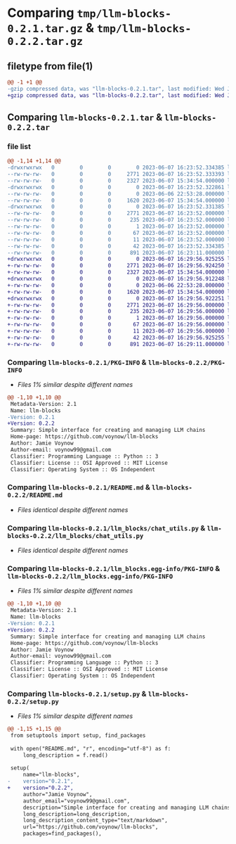 # Comparing `tmp/llm-blocks-0.2.1.tar.gz` & `tmp/llm-blocks-0.2.2.tar.gz`

## filetype from file(1)

```diff
@@ -1 +1 @@
-gzip compressed data, was "llm-blocks-0.2.1.tar", last modified: Wed Jun  7 16:23:52 2023, max compression
+gzip compressed data, was "llm-blocks-0.2.2.tar", last modified: Wed Jun  7 16:29:56 2023, max compression
```

## Comparing `llm-blocks-0.2.1.tar` & `llm-blocks-0.2.2.tar`

### file list

```diff
@@ -1,14 +1,14 @@
-drwxrwxrwx   0        0        0        0 2023-06-07 16:23:52.334385 llm-blocks-0.2.1/
--rw-rw-rw-   0        0        0     2771 2023-06-07 16:23:52.333393 llm-blocks-0.2.1/PKG-INFO
--rw-rw-rw-   0        0        0     2327 2023-06-07 15:34:54.000000 llm-blocks-0.2.1/README.md
-drwxrwxrwx   0        0        0        0 2023-06-07 16:23:52.322861 llm-blocks-0.2.1/llm_blocks/
--rw-rw-rw-   0        0        0        0 2023-06-06 22:53:28.000000 llm-blocks-0.2.1/llm_blocks/__init__.py
--rw-rw-rw-   0        0        0     1620 2023-06-07 15:34:54.000000 llm-blocks-0.2.1/llm_blocks/chat_utils.py
-drwxrwxrwx   0        0        0        0 2023-06-07 16:23:52.331385 llm-blocks-0.2.1/llm_blocks.egg-info/
--rw-rw-rw-   0        0        0     2771 2023-06-07 16:23:52.000000 llm-blocks-0.2.1/llm_blocks.egg-info/PKG-INFO
--rw-rw-rw-   0        0        0      235 2023-06-07 16:23:52.000000 llm-blocks-0.2.1/llm_blocks.egg-info/SOURCES.txt
--rw-rw-rw-   0        0        0        1 2023-06-07 16:23:52.000000 llm-blocks-0.2.1/llm_blocks.egg-info/dependency_links.txt
--rw-rw-rw-   0        0        0       67 2023-06-07 16:23:52.000000 llm-blocks-0.2.1/llm_blocks.egg-info/requires.txt
--rw-rw-rw-   0        0        0       11 2023-06-07 16:23:52.000000 llm-blocks-0.2.1/llm_blocks.egg-info/top_level.txt
--rw-rw-rw-   0        0        0       42 2023-06-07 16:23:52.334385 llm-blocks-0.2.1/setup.cfg
--rw-rw-rw-   0        0        0      891 2023-06-07 16:23:11.000000 llm-blocks-0.2.1/setup.py
+drwxrwxrwx   0        0        0        0 2023-06-07 16:29:56.925255 llm-blocks-0.2.2/
+-rw-rw-rw-   0        0        0     2771 2023-06-07 16:29:56.924250 llm-blocks-0.2.2/PKG-INFO
+-rw-rw-rw-   0        0        0     2327 2023-06-07 15:34:54.000000 llm-blocks-0.2.2/README.md
+drwxrwxrwx   0        0        0        0 2023-06-07 16:29:56.912248 llm-blocks-0.2.2/llm_blocks/
+-rw-rw-rw-   0        0        0        0 2023-06-06 22:53:28.000000 llm-blocks-0.2.2/llm_blocks/__init__.py
+-rw-rw-rw-   0        0        0     1620 2023-06-07 15:34:54.000000 llm-blocks-0.2.2/llm_blocks/chat_utils.py
+drwxrwxrwx   0        0        0        0 2023-06-07 16:29:56.922251 llm-blocks-0.2.2/llm_blocks.egg-info/
+-rw-rw-rw-   0        0        0     2771 2023-06-07 16:29:56.000000 llm-blocks-0.2.2/llm_blocks.egg-info/PKG-INFO
+-rw-rw-rw-   0        0        0      235 2023-06-07 16:29:56.000000 llm-blocks-0.2.2/llm_blocks.egg-info/SOURCES.txt
+-rw-rw-rw-   0        0        0        1 2023-06-07 16:29:56.000000 llm-blocks-0.2.2/llm_blocks.egg-info/dependency_links.txt
+-rw-rw-rw-   0        0        0       67 2023-06-07 16:29:56.000000 llm-blocks-0.2.2/llm_blocks.egg-info/requires.txt
+-rw-rw-rw-   0        0        0       11 2023-06-07 16:29:56.000000 llm-blocks-0.2.2/llm_blocks.egg-info/top_level.txt
+-rw-rw-rw-   0        0        0       42 2023-06-07 16:29:56.925255 llm-blocks-0.2.2/setup.cfg
+-rw-rw-rw-   0        0        0      891 2023-06-07 16:29:11.000000 llm-blocks-0.2.2/setup.py
```

### Comparing `llm-blocks-0.2.1/PKG-INFO` & `llm-blocks-0.2.2/PKG-INFO`

 * *Files 1% similar despite different names*

```diff
@@ -1,10 +1,10 @@
 Metadata-Version: 2.1
 Name: llm-blocks
-Version: 0.2.1
+Version: 0.2.2
 Summary: Simple interface for creating and managing LLM chains
 Home-page: https://github.com/voynow/llm-blocks
 Author: Jamie Voynow
 Author-email: voynow99@gmail.com
 Classifier: Programming Language :: Python :: 3
 Classifier: License :: OSI Approved :: MIT License
 Classifier: Operating System :: OS Independent
```

### Comparing `llm-blocks-0.2.1/README.md` & `llm-blocks-0.2.2/README.md`

 * *Files identical despite different names*

### Comparing `llm-blocks-0.2.1/llm_blocks/chat_utils.py` & `llm-blocks-0.2.2/llm_blocks/chat_utils.py`

 * *Files identical despite different names*

### Comparing `llm-blocks-0.2.1/llm_blocks.egg-info/PKG-INFO` & `llm-blocks-0.2.2/llm_blocks.egg-info/PKG-INFO`

 * *Files 1% similar despite different names*

```diff
@@ -1,10 +1,10 @@
 Metadata-Version: 2.1
 Name: llm-blocks
-Version: 0.2.1
+Version: 0.2.2
 Summary: Simple interface for creating and managing LLM chains
 Home-page: https://github.com/voynow/llm-blocks
 Author: Jamie Voynow
 Author-email: voynow99@gmail.com
 Classifier: Programming Language :: Python :: 3
 Classifier: License :: OSI Approved :: MIT License
 Classifier: Operating System :: OS Independent
```

### Comparing `llm-blocks-0.2.1/setup.py` & `llm-blocks-0.2.2/setup.py`

 * *Files 1% similar despite different names*

```diff
@@ -1,15 +1,15 @@
 from setuptools import setup, find_packages
 
 with open("README.md", "r", encoding="utf-8") as f:
     long_description = f.read()
 
 setup(
     name="llm-blocks",
-    version="0.2.1",
+    version="0.2.2",
     author="Jamie Voynow",
     author_email="voynow99@gmail.com",
     description="Simple interface for creating and managing LLM chains",
     long_description=long_description,
     long_description_content_type="text/markdown",
     url="https://github.com/voynow/llm-blocks",
     packages=find_packages(),
```

